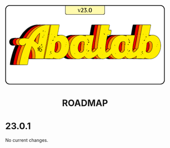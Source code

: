 <div align="center">

<img src="../images/Logos/AbatabLogo.png" alt="Abatab Changelog" width="512">

<br>

# ROADMAP

</div>

# 23.0.1

No current changes.